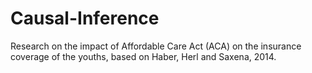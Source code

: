 # Causal-Inference

Research on the impact of Affordable Care Act (ACA) on the insurance coverage of the youths, based on Haber, Herl and Saxena, 2014.
